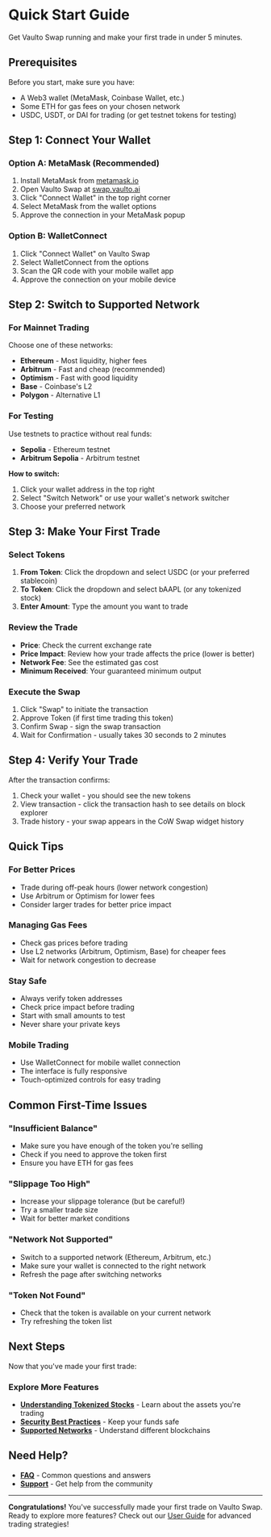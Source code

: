 # Quick Start Guide

Get Vaulto Swap running and make your first trade in under 5 minutes.

## Prerequisites

Before you start, make sure you have:
- A Web3 wallet (MetaMask, Coinbase Wallet, etc.)
- Some ETH for gas fees on your chosen network
- USDC, USDT, or DAI for trading (or get testnet tokens for testing)

## Step 1: Connect Your Wallet

### Option A: MetaMask (Recommended)
1. Install MetaMask from [metamask.io](https://metamask.io)
2. Open Vaulto Swap at [swap.vaulto.ai](https://swap.vaulto.ai)
3. Click "Connect Wallet" in the top right corner
4. Select MetaMask from the wallet options
5. Approve the connection in your MetaMask popup

### Option B: WalletConnect
1. Click "Connect Wallet" on Vaulto Swap
2. Select WalletConnect from the options
3. Scan the QR code with your mobile wallet app
4. Approve the connection on your mobile device

## Step 2: Switch to Supported Network

### For Mainnet Trading
Choose one of these networks:
- **Ethereum** - Most liquidity, higher fees
- **Arbitrum** - Fast and cheap (recommended)
- **Optimism** - Fast with good liquidity
- **Base** - Coinbase's L2
- **Polygon** - Alternative L1

### For Testing
Use testnets to practice without real funds:
- **Sepolia** - Ethereum testnet
- **Arbitrum Sepolia** - Arbitrum testnet

**How to switch:**
1. Click your wallet address in the top right
2. Select "Switch Network" or use your wallet's network switcher
3. Choose your preferred network

## Step 3: Make Your First Trade

### Select Tokens
1. **From Token**: Click the dropdown and select USDC (or your preferred stablecoin)
2. **To Token**: Click the dropdown and select bAAPL (or any tokenized stock)
3. **Enter Amount**: Type the amount you want to trade

### Review the Trade
- **Price**: Check the current exchange rate
- **Price Impact**: Review how your trade affects the price (lower is better)
- **Network Fee**: See the estimated gas cost
- **Minimum Received**: Your guaranteed minimum output

### Execute the Swap
1. Click "Swap" to initiate the transaction
2. Approve Token (if first time trading this token)
3. Confirm Swap - sign the swap transaction
4. Wait for Confirmation - usually takes 30 seconds to 2 minutes

## Step 4: Verify Your Trade

After the transaction confirms:
1. Check your wallet - you should see the new tokens
2. View transaction - click the transaction hash to see details on block explorer
3. Trade history - your swap appears in the CoW Swap widget history

## Quick Tips

### For Better Prices
- Trade during off-peak hours (lower network congestion)
- Use Arbitrum or Optimism for lower fees
- Consider larger trades for better price impact

### Managing Gas Fees
- Check gas prices before trading
- Use L2 networks (Arbitrum, Optimism, Base) for cheaper fees
- Wait for network congestion to decrease

### Stay Safe
- Always verify token addresses
- Check price impact before trading
- Start with small amounts to test
- Never share your private keys

### Mobile Trading
- Use WalletConnect for mobile wallet connection
- The interface is fully responsive
- Touch-optimized controls for easy trading

## Common First-Time Issues

### "Insufficient Balance"
- Make sure you have enough of the token you're selling
- Check if you need to approve the token first
- Ensure you have ETH for gas fees

### "Slippage Too High"
- Increase your slippage tolerance (but be careful!)
- Try a smaller trade size
- Wait for better market conditions

### "Network Not Supported"
- Switch to a supported network (Ethereum, Arbitrum, etc.)
- Make sure your wallet is connected to the right network
- Refresh the page after switching networks

### "Token Not Found"
- Check that the token is available on your current network
- Try refreshing the token list

## Next Steps

Now that you've made your first trade:

### Explore More Features
- **[Understanding Tokenized Stocks](user-guide/understanding-tokenized-stocks.md)** - Learn about the assets you're trading
- **[Security Best Practices](user-guide/security-best-practices.md)** - Keep your funds safe
- **[Supported Networks](user-guide/supported-networks.md)** - Understand different blockchains

## Need Help?

- **[FAQ](faq.md)** - Common questions and answers
- **[Support](resources/support.md)** - Get help from the community

---

**Congratulations!** You've successfully made your first trade on Vaulto Swap. Ready to explore more features? Check out our [User Guide](user-guide/connecting-wallet.md) for advanced trading strategies!
